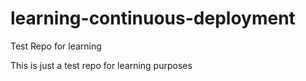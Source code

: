 # learning-continuous-deployment
Test Repo for learning

This is just a test repo for learning purposes
